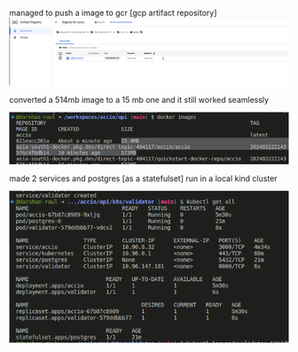 
managed to push a image to gcr [gcp artifact repository]
![alt text](image-2.png)


converted a 514mb image to a 15 mb one and it still worked seamlessly

![alt text](image-3.png)

made 2 services and postgres [as a statefulset] run in a local kind cluster

![alt text](image-4.png)